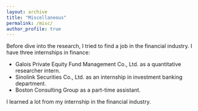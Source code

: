 ```yaml
---
layout: archive
title: "Miscellaneous"
permalink: /misc/
author_profile: true
---
```


Before dive into the research, I tried to find a job in the financial industry. I have three internships in finance:
- Galois Private Equity Fund Management Co., Ltd. as a quantitative researcher intern.
- Sinolink Securities Co., Ltd. as an internship in investment banking department.
- Boston Consulting Group as a part-time assistant.

I learned a lot from my internship in the financial industry.